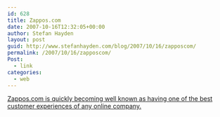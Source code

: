 ```yaml
---
id: 628
title: Zappos.com
date: 2007-10-16T12:32:05+00:00
author: Stefan Hayden
layout: post
guid: http://www.stefanhayden.com/blog/2007/10/16/zapposcom/
permalink: /2007/10/16/zapposcom/
Post:
  - link
categories:
  - web
---
```

<a href="http://www.zazlamarr.com/blog/?p=240">Zappos.com is quickly becoming well known as having one of the best customer experiences of any online company.</a>